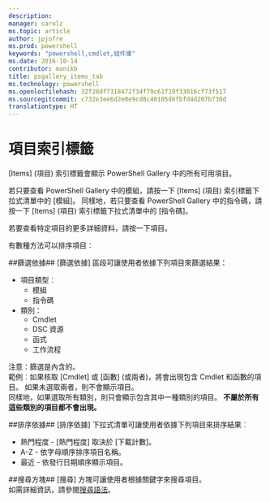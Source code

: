 ```yaml
---
description: 
manager: carolz
ms.topic: article
author: jpjofre
ms.prod: powershell
keywords: "powershell,cmdlet,組件庫"
ms.date: 2016-10-14
contributor: manikb
title: psgallery_items_tab
ms.technology: powershell
ms.openlocfilehash: 32f28df7318472f34f79c61f19f33016cf73f517
ms.sourcegitcommit: c732e3ee6d2e0e9cd8c40105d6fbfd4d207b730d
translationtype: HT
---
```

<a name="items-tab"></a>項目索引標籤
==========

[Items] \(項目) 索引標籤會顯示 PowerShell Gallery 中的所有可用項目。

若只要查看 PowerShell Gallery 中的模組，請按一下 [Items] \(項目) 索引標籤下拉式清單中的 [模組]。  同樣地，若只要查看 PowerShell Gallery 中的指令碼，請按一下 [Items] \(項目) 索引標籤下拉式清單中的 [指令碼]。  

若要查看特定項目的更多詳細資料，請按一下項目。

有數種方法可以排序項目︰

##<a name="filter-by"></a>篩選依據##
[篩選依據] 區段可讓使用者依據下列項目來篩選結果：
* 項目類型︰
    * 模組
    * 指令碼
* 類別：
    * Cmdlet
    * DSC 資源
    * 函式
    * 工作流程

注意：篩選是內含的。  
範例︰如果核取 [Cmdlet] 或 [函數] \(或兩者)，將會出現包含 Cmdlet 和函數的項目。  如果未選取兩者，則不會顯示項目。  
同樣地，如果選取所有類別，則只會顯示包含其中一種類別的項目。 **不屬於所有這些類別的項目都不會出現。**

##<a name="sort-by"></a>排序依據## 
[排序依據] 下拉式清單可讓使用者依據下列項目來排序結果︰
* 熱門程度 - [熱門程度] 取決於 [下載計數]。
* A-Z - 依字母順序排序項目名稱。
* 最近 - 依發行日期順序顯示項目。


##<a name="search-box"></a>搜尋方塊##
[搜尋] 方塊可讓使用者根據關鍵字來搜尋項目。  
如需詳細資訊，請參閱[搜尋語法](./psgallery_search_syntax.md)。

